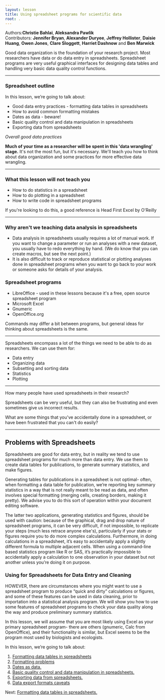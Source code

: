 ```yaml
---
layout: lesson
title: Using spreadsheet programs for scientific data
root: .
---
```


Authors:**Christie Bahlai**, **Aleksandra Pawlik**<br>
Contributors: **Jennifer Bryan**, **Alexander Duryee**, **Jeffrey Hollister**, **Daisie Huang**, **Owen Jones**, **Clare Sloggett**, **Harriet Dashnow** and
**Ben Marwick**

Good data organization is the foundation of your research project. Most researchers
have data or do data entry in spreadsheets. Spreadsheet programs are very useful graphical interfaces for designing data tables and handling very basic data quality control functions. 

---

### Spreadsheet outline

In this lesson, we’re going to talk about:

- Good data entry practices - formatting data tables in spreadsheets
- How to avoid common formatting mistakes
- Dates as data - beware!
- Basic quality control and data manipulation in spreadsheets
- Exporting data from spreadsheets

*Overall good data practices*

**Much of your time as a researcher will be spent in this 'data wrangling' stage.**
It's not the most fun, but it's necessary. We'll teach you how to think
about data organization and some practices for more effective data wrangling.


---

### What this lesson will not teach you

- How to do statistics in a spreadsheet
- How to do plotting in a spreadsheet
- How to write code in spreadsheet programs

If you're looking to do this, a good reference is
Head First Excel by O'Reilly

---

### Why aren't we teaching data analysis in spreadsheets

- Data analysis in spreadsheets usually requires a lot of manual work. If you want to change a parameter or run
an analyses with a new dataset, you usually have to redo everything by hand. (We do know
that you can create macros, but see the next point.)
- It is also difficult to track or reproduce statistical or plotting analyses 
done in spreadsheet programs when you want to go back to your work or someone asks 
for details of your analysis.


### Spreadsheet programs

- LibreOffice - used in these lessons because it's a free, open source
spreadsheet program
- Microsoft Excel
- Gnumeric
- OpenOffice.org

Commands may differ a bit between programs, but general ideas
for thinking about spreadsheets is the same.

---

Spreadsheets encompass a lot of the things we need
to be able to do as researchers. We can use them for:

- Data entry
- Organizing data
- Subsetting and sorting data
- Statistics
- Plotting

---

How many people have used spreadsheets in their research?

Spreadsheets can be very useful, but they can also be
frustrating and even sometimes give us incorrect results.

What are some things that you've accidentally done in
a spreadsheet, or have been frustrated that you can't do
easily?

---

## Problems with Spreadsheets

Spreadsheets are good for data entry, but in reality we tend to use spreadsheet 
programs for much more 
than data entry. We use them to create data tables for publications, to generate 
summary statistics, and make figures. 

Generating tables for publications in a spreadsheet is not optimal- often, 
when formatting a data table for publication, we’re reporting key summary 
statistics in a way that is not really meant to be read as data, and often 
involves special formatting (merging cells, creating borders, making it 
pretty). We advise you to do this sort of operation within your document 
editing software.

The latter two applications,  generating statistics and figures,  should 
be used with caution: because of the graphical, drag and drop nature of 
spreadsheet programs, it can be very difficult, if not impossible, to 
replicate your steps (much less retrace anyone else's), particularly if your 
stats or figures require you to do more complex calculations. Furthermore, 
in doing calculations in a spreadsheet, it’s easy to accidentally apply a 
slightly different formula to multiple adjacent cells. When using a 
command-line based statistics program like R or SAS, it’s practically 
impossible to accidentally apply a calculation to one observation in your 
dataset but not another unless you’re doing it on purpose. 

### Using for Spreadsheets for Data Entry and Cleaning

HOWEVER, there are circumstances where you might want to use a spreadsheet 
program to produce “quick and dirty” calculations or figures, and some of 
these features can be used in data cleaning, prior to importation into a 
statistical analysis program. We will show you how to use some features of 
spreadsheet programs to check your data quality along the way and produce 
preliminary summary statistics.

In this lesson, we will assume that you are most likely using Excel as your 
primary spreadsheet program- there are others (gnumeric, Calc from OpenOffice),
 and their functionality is similar, but Excel seems to be the program most 
used by biologists and ecologists.

In this lesson, we’re going to talk about:

1. [Formatting data tables in spreadsheets](01-format-data.html)
2. [Formatting problems](02-common-mistakes.html)
3. [Dates as data.](03-dates-as-data.html)
4. [Basic quality control and data manipulation in spreadsheets.](04-quality-control.html)
5. [Exporting data from spreadsheets.](05-exporting-data.html)
6. [Data export formats caveats](06-data-formats-caveats.html)

Next: [Formatting data tables in spreadsheets.](01-format-data.html)
